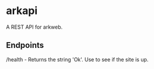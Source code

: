 # arkapi

A REST API for arkweb.

## Endpoints

/health - Returns the string 'Ok'. Use to see if the site is up.
